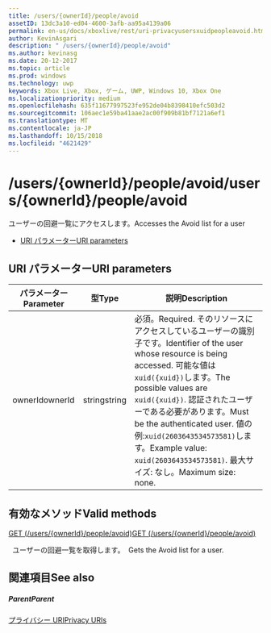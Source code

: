 ```yaml
---
title: /users/{ownerId}/people/avoid
assetID: 13dc3a10-ed04-4600-3afb-aa95a4139a06
permalink: en-us/docs/xboxlive/rest/uri-privacyusersxuidpeopleavoid.html
author: KevinAsgari
description: " /users/{ownerId}/people/avoid"
ms.author: kevinasg
ms.date: 20-12-2017
ms.topic: article
ms.prod: windows
ms.technology: uwp
keywords: Xbox Live, Xbox, ゲーム, UWP, Windows 10, Xbox One
ms.localizationpriority: medium
ms.openlocfilehash: 635f11677997523fe952de04b8398410efc503d2
ms.sourcegitcommit: 106aec1e59ba41aae2ac00f909b81bf7121a6ef1
ms.translationtype: MT
ms.contentlocale: ja-JP
ms.lasthandoff: 10/15/2018
ms.locfileid: "4621429"
---
```

# <a name="usersowneridpeopleavoid"></a><span data-ttu-id="511cf-104">/users/{ownerId}/people/avoid</span><span class="sxs-lookup"><span data-stu-id="511cf-104">/users/{ownerId}/people/avoid</span></span>
<span data-ttu-id="511cf-105">ユーザーの回避一覧にアクセスします。</span><span class="sxs-lookup"><span data-stu-id="511cf-105">Accesses the Avoid list for a user</span></span>

  * [<span data-ttu-id="511cf-106">URI パラメーター</span><span class="sxs-lookup"><span data-stu-id="511cf-106">URI parameters</span></span>](#ID4EQ)

<a id="ID4EQ"></a>


## <a name="uri-parameters"></a><span data-ttu-id="511cf-107">URI パラメーター</span><span class="sxs-lookup"><span data-stu-id="511cf-107">URI parameters</span></span>

| <span data-ttu-id="511cf-108">パラメーター</span><span class="sxs-lookup"><span data-stu-id="511cf-108">Parameter</span></span>| <span data-ttu-id="511cf-109">型</span><span class="sxs-lookup"><span data-stu-id="511cf-109">Type</span></span>| <span data-ttu-id="511cf-110">説明</span><span class="sxs-lookup"><span data-stu-id="511cf-110">Description</span></span>|
| --- | --- | --- |
| <span data-ttu-id="511cf-111">ownerId</span><span class="sxs-lookup"><span data-stu-id="511cf-111">ownerId</span></span>| <span data-ttu-id="511cf-112">string</span><span class="sxs-lookup"><span data-stu-id="511cf-112">string</span></span>| <span data-ttu-id="511cf-113">必須。</span><span class="sxs-lookup"><span data-stu-id="511cf-113">Required.</span></span> <span data-ttu-id="511cf-114">そのリソースにアクセスしているユーザーの識別子です。</span><span class="sxs-lookup"><span data-stu-id="511cf-114">Identifier of the user whose resource is being accessed.</span></span> <span data-ttu-id="511cf-115">可能な値は<code>xuid({xuid})</code>します。</span><span class="sxs-lookup"><span data-stu-id="511cf-115">The possible values are <code>xuid({xuid})</code>.</span></span> <span data-ttu-id="511cf-116">認証されたユーザーである必要があります。</span><span class="sxs-lookup"><span data-stu-id="511cf-116">Must be the authenticated user.</span></span> <span data-ttu-id="511cf-117">値の例:<code>xuid(2603643534573581)</code>します。</span><span class="sxs-lookup"><span data-stu-id="511cf-117">Example value: <code>xuid(2603643534573581)</code>.</span></span> <span data-ttu-id="511cf-118">最大サイズ: なし。</span><span class="sxs-lookup"><span data-stu-id="511cf-118">Maximum size: none.</span></span> |

<a id="ID4ERB"></a>


## <a name="valid-methods"></a><span data-ttu-id="511cf-119">有効なメソッド</span><span class="sxs-lookup"><span data-stu-id="511cf-119">Valid methods</span></span>

[<span data-ttu-id="511cf-120">GET (/users/{ownerId}/people/avoid)</span><span class="sxs-lookup"><span data-stu-id="511cf-120">GET (/users/{ownerId}/people/avoid)</span></span>](uri-privacyusersxuidpeopleavoidget.md)

<span data-ttu-id="511cf-121">&nbsp;&nbsp;ユーザーの回避一覧を取得します。</span><span class="sxs-lookup"><span data-stu-id="511cf-121">&nbsp;&nbsp;Gets the Avoid list for a user.</span></span>

<a id="ID4E2B"></a>


## <a name="see-also"></a><span data-ttu-id="511cf-122">関連項目</span><span class="sxs-lookup"><span data-stu-id="511cf-122">See also</span></span>

<a id="ID4E4B"></a>


##### <a name="parent"></a><span data-ttu-id="511cf-123">Parent</span><span class="sxs-lookup"><span data-stu-id="511cf-123">Parent</span></span>

[<span data-ttu-id="511cf-124">プライバシー URI</span><span class="sxs-lookup"><span data-stu-id="511cf-124">Privacy URIs</span></span>](atoc-reference-privacyv2.md)
